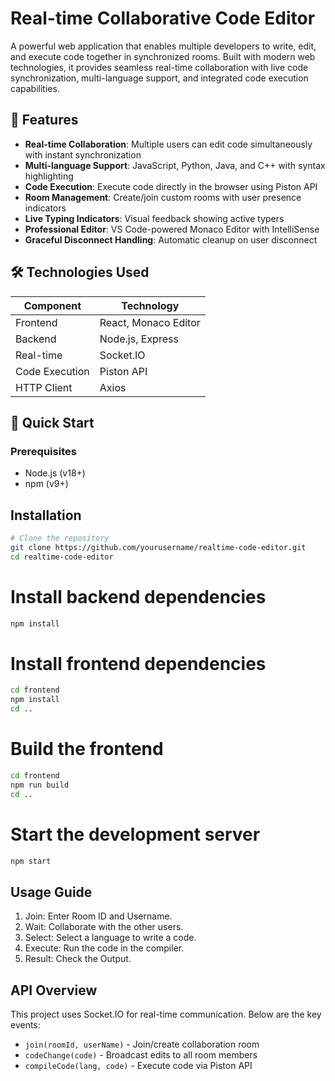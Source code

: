 # Real-time Collaborative Code Editor
 


A powerful web application that enables multiple developers to write, edit, and execute code together in synchronized rooms. Built with modern web technologies, it provides seamless real-time collaboration with live code synchronization, multi-language support, and integrated code execution capabilities.

## 🌟 Features

- **Real-time Collaboration**: Multiple users can edit code simultaneously with instant synchronization
- **Multi-language Support**: JavaScript, Python, Java, and C++ with syntax highlighting
- **Code Execution**: Execute code directly in the browser using Piston API
- **Room Management**: Create/join custom rooms with user presence indicators
- **Live Typing Indicators**: Visual feedback showing active typers
- **Professional Editor**: VS Code-powered Monaco Editor with IntelliSense
- **Graceful Disconnect Handling**: Automatic cleanup on user disconnect

## 🛠 Technologies Used

| Component        | Technology |
|------------------|------------|
| Frontend         | React, Monaco Editor |
| Backend          | Node.js, Express |
| Real-time        | Socket.IO |
| Code Execution   | Piston API |
| HTTP Client      | Axios |

## 🚀 Quick Start

### Prerequisites
- Node.js (v18+)
- npm (v9+)

## Installation
```bash
# Clone the repository
git clone https://github.com/yourusername/realtime-code-editor.git
cd realtime-code-editor
```
# Install backend dependencies
```bash
npm install
```
# Install frontend dependencies
```bash
cd frontend
npm install
cd ..
```
# Build the frontend
```bash
cd frontend
npm run build
cd ..
```
# Start the development server
```bash
npm start
```
## Usage Guide

1. Join: Enter Room ID and Username.
2. Wait: Collaborate with the other users.
3. Select: Select a language to write a code.
4. Execute: Run the code in the compiler.
5. Result: Check the Output.

##  API Overview

This project uses Socket.IO for real-time communication. Below are the key events:

- `join(roomId, userName)` - Join/create collaboration room  
- `codeChange(code)` - Broadcast edits to all room members  
- `compileCode(lang, code)` - Execute code via Piston API   
